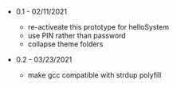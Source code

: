 * 0.1 - 02/11/2021

    * re-activeate this prototype for helloSystem
    * use PIN rather than password
    * collapse theme folders

* 0.2 - 03/23/2021

    * make gcc compatible with strdup polyfill
